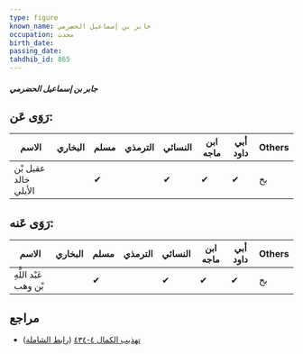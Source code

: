 ```yaml
---
type: figure
known_name: جابر بن إسماعيل الحضرمي
occupation: محدث
birth_date:
passing_date:
tahdhib_id: 865
---
```

##### جابر بن إسماعيل الحضرمي

## رَوَى عَن:
| الاسم                | البخاري | مسلم | الترمذي | النسائي | ابن ماجه | أبي داود | Others |
| -------------------- | ------- | ---- | ------- | ------- | -------- | -------- | ------ |
| عقيل بْن خالد الأيلي |         | ✔    |         | ✔       | ✔        | ✔        | بخ     |
## رَوَى عَنه:
| الاسم                 | البخاري | مسلم | الترمذي | النسائي | ابن ماجه | أبي داود | Others |
| --------------------- | ------- | ---- | ------- | ------- | -------- | -------- | ------ |
| عَبْد اللَّهِ بْن وهب |         | ✔    |         | ✔       | ✔        | ✔        | بخ     |
## مراجع
- [تهذيب الكمال ٤-٤٣٤](obsidian://open?vault=Tahdhib-al-Kamal&file=Figures/٨٦٥-جابر%20بن%20إسماعيل%20الحضرمي) ([رابط الشاملة](https://shamela.ws/book/3722/1948))